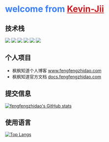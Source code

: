 
<h1 style="color: #377ef6">welcome from <a href="http://www.jeckwell.info" style="color: #c71d23">Kevin-Jii</a> </h1>



## 技术栈

![](https://img.shields.io/badge/vue-v2.6.2-informational?style=flat&logo=vue.js&logoColor=green&color=2bbc8a)
![](https://img.shields.io/badge/JS-JavaScript-informational?style=flat&logo=javascript&logoColor=yellow&color=2bbc8a)
![](https://img.shields.io/badge/Axios-v0.19.0-informational?style=flat&logo=Axios&logoColor=skyblue&color=2bbc8a)
![](https://img.shields.io/badge/npm-v10.2.0-informational?style=flat&logo=npm&logoColor=red&color=2bbc8a)
![](https://img.shields.io/badge/mysql-v8.0-informational?style=flat&logo=Mysql&logoColor=yellow&color=2bbc8a)
![](https://img.shields.io/badge/golang-v1.19.0-informational?style=flat&logo=Go&logoColor=blue&color=2bbc8a)



## 个人项目

- 枫枫知道个人博客   <a target="_blank" href="http://www.fengfengzhidao.com">www.fengfengzhidao.com</a>
- 枫枫知道官方文档   <a target="_blank" href="http://docs.fengfengzhidao.com">docs.fengfengzhidao.com</a>


## 提交信息

[![fengfengzhidao's GitHub stats](https://github-readme-stats.vercel.app/api?username=Kevin-Jii&count_private=true&show_icons=true&theme=onedark)](https://github.com/anuraghazra/github-readme-stats)


## 使用语言

[![Top Langs](https://github-readme-stats.vercel.app/api/top-langs/?username=fengfengzhidao&layout=compact)](https://github.com/anuraghazra/github-readme-stats)
